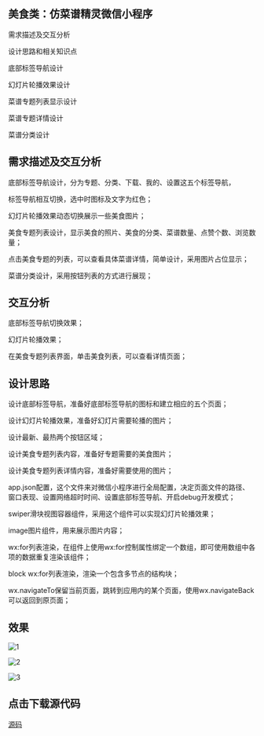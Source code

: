 ## 美食类：仿菜谱精灵微信小程序

需求描述及交互分析

设计思路和相关知识点

底部标签导航设计

幻灯片轮播效果设计

菜谱专题列表显示设计

菜谱专题详情设计

菜谱分类设计

## 需求描述及交互分析

底部标签导航设计，分为专题、分类、下载、我的、设置这五个标签导航，

标签导航相互切换，选中时图标及文字为红色；

幻灯片轮播效果动态切换展示一些美食图片；

美食专题列表设计，显示美食的照片、美食的分类、菜谱数量、点赞个数、浏览数量；

点击美食专题的列表，可以查看具体菜谱详情，简单设计，采用图片占位显示；

菜谱分类设计，采用按钮列表的方式进行展现；

## 交互分析

底部标签导航切换效果；

幻灯片轮播效果；

在美食专题列表界面，单击美食列表，可以查看详情页面；

## 设计思路

设计底部标签导航，准备好底部标签导航的图标和建立相应的五个页面；

设计幻灯片轮播效果，准备好幻灯片需要轮播的图片；

设计最新、最热两个按钮区域；

设计美食专题列表内容，准备好专题需要的美食图片；

设计美食专题列表详情内容，准备好需要使用的图片；

app.json配置，这个文件来对微信小程序进行全局配置，决定页面文件的路径、窗口表现、设置网络超时时间、设置底部标签导航、开启debug开发模式；

swiper滑块视图容器组件，采用这个组件可以实现幻灯片轮播效果；

image图片组件，用来展示图片内容；

wx:for列表渲染，在组件上使用wx:for控制属性绑定一个数组，即可使用数组中各项的数据重复渲染该组件；

block wx:for列表渲染，渲染一个包含多节点的结构块；

wx.navigateTo保留当前页面，跳转到应用内的某个页面，使用wx.navigateBack可以返回到原页面；

## 效果

![1](http://images.cnblogs.com/cnblogs_com/dashucoding/1260072/o_QQ%E6%88%AA%E5%9B%BE20180821170734.png)

![2](http://images.cnblogs.com/cnblogs_com/dashucoding/1260072/o_QQ%E6%88%AA%E5%9B%BE20180821170747.png)

![3](http://images.cnblogs.com/cnblogs_com/dashucoding/1260072/o_QQ%E6%88%AA%E5%9B%BE20180821170757.png)

## 点击下载源代码

[源码](https://coding.net/api/project/3392798/files/4203637/download)
